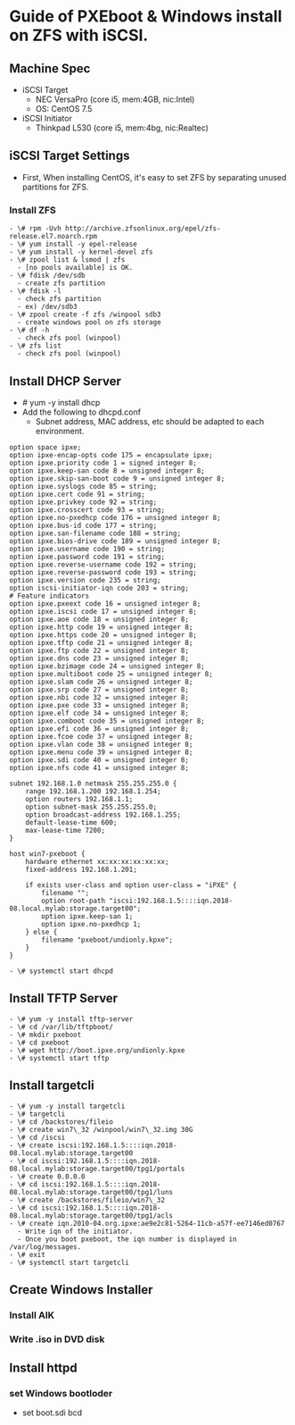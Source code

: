 # Guide of PXEboot & Windows install on ZFS with iSCSI.
## Machine Spec
- iSCSI Target
  - NEC VersaPro (core i5, mem:4GB, nic:Intel)
  - OS: CentOS 7.5
- iSCSI Initiator
  - Thinkpad L530 (core i5, mem:4bg, nic:Realtec)

## iSCSI Target Settings
- First, When installing CentOS, it's easy to set ZFS by separating unused partitions for ZFS.

### Install ZFS
```
- \# rpm -Uvh http://archive.zfsonlinux.org/epel/zfs-release.el7.noarch.rpm
- \# yum install -y epel-release
- \# yum install -y kernel-devel zfs
- \# zpool list & lsmod | zfs
  - [no pools available] is OK.
- \# fdisk /dev/sdb
  - create zfs partition
- \# fdisk -l
  - check zfs partition
  - ex) /dev/sdb3
- \# zpool create -f zfs /winpool sdb3
  - create windows pool on zfs storage
- \# df -h
  - check zfs pool (winpool)
- \# zfs list
  - check zfs pool (winpool)
```

## Install DHCP Server
- \# yum -y install dhcp
- Add the following to dhcpd.conf
  - Subnet address, MAC address, etc should be adapted to each environment.
```
option space ipxe;
option ipxe-encap-opts code 175 = encapsulate ipxe;
option ipxe.priority code 1 = signed integer 8;
option ipxe.keep-san code 8 = unsigned integer 8;
option ipxe.skip-san-boot code 9 = unsigned integer 8;
option ipxe.syslogs code 85 = string;
option ipxe.cert code 91 = string;
option ipxe.privkey code 92 = string;
option ipxe.crosscert code 93 = string;
option ipxe.no-pxedhcp code 176 = unsigned integer 8;
option ipxe.bus-id code 177 = string;
option ipxe.san-filename code 188 = string;
option ipxe.bios-drive code 189 = unsigned integer 8;
option ipxe.username code 190 = string;
option ipxe.password code 191 = string;
option ipxe.reverse-username code 192 = string;
option ipxe.reverse-password code 193 = string;
option ipxe.version code 235 = string;
option iscsi-initiator-iqn code 203 = string;
# Feature indicators
option ipxe.pxeext code 16 = unsigned integer 8;
option ipxe.iscsi code 17 = unsigned integer 8;
option ipxe.aoe code 18 = unsigned integer 8;
option ipxe.http code 19 = unsigned integer 8;
option ipxe.https code 20 = unsigned integer 8;
option ipxe.tftp code 21 = unsigned integer 8;
option ipxe.ftp code 22 = unsigned integer 8;
option ipxe.dns code 23 = unsigned integer 8;
option ipxe.bzimage code 24 = unsigned integer 8;
option ipxe.multiboot code 25 = unsigned integer 8;
option ipxe.slam code 26 = unsigned integer 8;
option ipxe.srp code 27 = unsigned integer 8;
option ipxe.nbi code 32 = unsigned integer 8;
option ipxe.pxe code 33 = unsigned integer 8;
option ipxe.elf code 34 = unsigned integer 8;
option ipxe.comboot code 35 = unsigned integer 8;
option ipxe.efi code 36 = unsigned integer 8;
option ipxe.fcoe code 37 = unsigned integer 8;
option ipxe.vlan code 38 = unsigned integer 8;
option ipxe.menu code 39 = unsigned integer 8;
option ipxe.sdi code 40 = unsigned integer 8;
option ipxe.nfs code 41 = unsigned integer 8;

subnet 192.168.1.0 netmask 255.255.255.0 {
    range 192.168.1.200 192.168.1.254;
    option routers 192.168.1.1;
    option subnet-mask 255.255.255.0;
    option broadcast-address 192.168.1.255;
    default-lease-time 600;
    max-lease-time 7200;
}

host win7-pxeboot {
    hardware ethernet xx:xx:xx:xx:xx:xx; 
    fixed-address 192.168.1.201;

    if exists user-class and option user-class = "iPXE" {
        filename "";
        option root-path "iscsi:192.168.1.5::::iqn.2018-08.local.mylab:storage.target00";
        option ipxe.keep-san 1;
        option ipxe.no-pxedhcp 1;
    } else {
        filename "pxeboot/undionly.kpxe";
    }
}
```
```
- \# systemctl start dhcpd
```

## Install TFTP Server
```
- \# yum -y install tftp-server 
- \# cd /var/lib/tftpboot/
- \# mkdir pxeboot
- \# cd pxeboot
- \# wget http://boot.ipxe.org/undionly.kpxe
- \# systemctl start tftp
```

## Install targetcli
```
- \# yum -y install targetcli
- \# targetcli
- \# cd /backstores/fileio
- \# create win7\_32 /winpool/win7\_32.img 30G
- \# cd /iscsi
- \# create iscsi:192.168.1.5::::iqn.2018-08.local.mylab:storage.target00
- \# cd iscsi:192.168.1.5::::iqn.2018-08.local.mylab:storage.target00/tpg1/portals
- \# create 0.0.0.0
- \# cd iscsi:192.168.1.5::::iqn.2018-08.local.mylab:storage.target00/tpg1/luns
- \# create /backstores/fileio/win7\_32
- \# cd iscsi:192.168.1.5::::iqn.2018-08.local.mylab:storage.target00/tpg1/acls
- \# create iqn.2010-04.org.ipxe:ae9e2c81-5264-11cb-a57f-ee7146ed0767
  - Write iqn of the initiator.
  - Once you boot pxeboot, the iqn number is displayed in /var/log/messages.
- \# exit
- \# systemctl start targetcli
```

## Create Windows Installer

### Install AIK
### Write .iso in DVD disk
## Install httpd
### set Windows bootloder
- set boot.sdi bcd 
